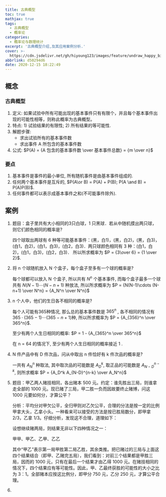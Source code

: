 ```yaml
---
title: 古典概型
toc: true
mathjax: true
tags:
  - 古典概型
  - 概率论
categories:
  - 概率论与数理统计
excerpt: '古典概型介绍,及其应用案例分析.'
cover: >-
  https://cdn.jsdelivr.net/gh/hiyoung123/images/feature/undraw_happy_birthday_s72n.svg
abbrlink: d50294d6
date: 2020-12-15 18:22:49
---
```


## 概念

### 古典概型

1. 定义: 如果试验中所有可能出现的基本事件只有有限个，并且每个基本事件出现的可能性相等，则称此概率为古典概型。
2. 特点: 1) 试验结果的有限性; 2) 所有结果的等可能性.
3. 解题步骤:
   * 求出试验所有的基本事件数
   * 求出事件 A 所包含的基本事件数
4. 公式: $P(A) = {A 包含的基本事件数 \over 基本事件总数} = {m \over n}$

### 要点

1. 基本事件是事件的最小单位, 所有随机事件是由基本事件组成的.
2. 任何两个基本事件是互斥的, $P(A\or B) = P(A) + P(B); P(A \and B) = P(A)P(B)$.
3. 任何事件都可以表示成基本事件之和(不可能事件除外).

## 案例

1. 题目：盒子里共有大小相同的3只白球，1 只黑球．若从中随机摸出两只球，则它们颜色相同的概率是?

   四个球取出两球有 6 种等可能基本事件：(黑，白1)，(黑，白2)，(黑，白3)，(白1，白2)，(白1，白3)，(白2，白3)．两只球颜色相同有 3 种：(白1，白2)，(白1，白3)，(白2，白3)．
   所以所求概率为 $P = {3\over 6} = {1 \over 2}$.

2. 将 n 个球随机放入 N 个盒子，每个盒子至多有一个球的概率是?

   每个球都可以放入 N 个盒子, 所以共有 $N^n$ 个基本事件, 而每个盒子最多一个球共有 $N(N-1)\cdots (N-n+1)$ 种放法, 所以所求概率为 $P = {N(N-1)\cdots (N-n+1) \over N^n} = {A_N^n \over N^n}$

3. n 个人中，他们的生日各不相同的概率是?

   每个人可能有365种情况, 那么总的基本事件数是 $365^n$ , 各不相同的情况有 $365\cdot(365-1)\cdots(365-n+1)$种, 所以所求概率为 $P = {A_{356}^n \over  365^n}$.

   至少有两个人生日相同的概率: $P = 1 - {A_{365}^n \over 365^n}$

   在 n = 64 的情况下, 至少有两个人生日相同的概率接近 1 . 

4. N 件产品中有 D 件次品，问从中取出 n 件恰好有 k 件次品的概率是?

   一共有 $A_N^n$ 种取法, 其中取次品的可能数是 $A_D^k$, 取正品的可能数是 $A_{N-D}^{n-k}$, 则所求概率 $P = {A_D^k A_{N-D}^{n-k} \over A_N^n}$

5. 题目：甲乙两人赌技相同，各出赌本 500 元。约定：谁先胜出三局，则谁拿走全部的 1000 元。现已赌了三局，甲二胜一负而因故要终止赌博，问这 1000 元要如何分，才算公平？

   分析：平均分对甲欠公平，全归甲则对乙欠公平，合理的分法是按一定的比例甲拿大头，乙拿小头。一种看来可以接受的方法是按已胜局数分，即甲拿 2/3，乙拿 1/3。仔细分析，发现这不合理，道理如下：

   设想继续赌两局，则结果无非以下四种情况之一：

   甲甲、甲乙、乙甲、乙乙

   其中“甲乙”表示第一局甲胜第二局乙胜，其余类推。把已赌过的三局与上面这四个结果结合（即甲、乙赌完五局），我们看到：对前三个结果都是甲胜三局，因而的 1000 元，只有在最后一个结果才由乙得 1000 元。在赌技相同的情况下，四个结果应有等可能性。因此，甲、乙最终获胜的可能性的大小之比为 3：1。全部赌本应按这比例分，即甲分 750 元，乙分 250 元，才算公平合理。

6. 